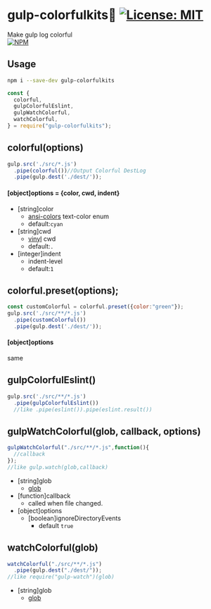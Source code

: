 # gulp-colorfulkits:lollipop: [![License: MIT](https://img.shields.io/badge/License-MIT-yellow.svg)](https://opensource.org/licenses/MIT)  
Make gulp log colorful  
[![NPM](https://nodei.co/npm/gulp-colorfulkits.png)](https://nodei.co/npm/gulp-colorfulkits/)  

## Usage
```sh
npm i --save-dev gulp-colorfulkits
```
```javascript
const {
  colorful,
  gulpColorfulEslint,
  gulpWatchColorful,
  watchColorful,
} = require("gulp-colorfulkits");
```

## colorful(options)
```javascript
gulp.src('./src/*.js')
  .pipe(colorful())//Output Colorful DestLog
  .pipe(gulp.dest('./dest/'));
```
#### [object]options = {color, cwd, indent}
- [string]color
  - [ansi-colors](https://github.com/doowb/ansi-colors) text-color enum
  - default:`cyan`
- [string]cwd
  - [vinyl](https://github.com/gulpjs/vinyl) cwd
  - default:`.`
- [integer]indent
  - indent-level
  - default:`1`

## colorful.preset(options);
```javascript
const customColorful = colorful.preset({color:"green"});
gulp.src('./src/**/*.js')
  .pipe(customColorful())
  .pipe(gulp.dest('./dest/'));
```
#### [object]options
same

## gulpColorfulEslint()
```javascript
gulp.src('./src/**/*.js')
  .pipe(gulpColorfulEslint())
  //like .pipe(eslint()).pipe(eslint.result())
```

## gulpWatchColorful(glob, callback, options)
```javascript
gulpWatchColorful("./src/**/*.js",function(){
  //callback
});
//like gulp.watch(glob,callback)
```
- [string]glob
  - [glob]([https://github.com/isaacs/node-glob)
- [function]callback
  - called when file changed.
- [object]options
  - [boolean]ignoreDirectoryEvents
    - default `true`


## watchColorful(glob)
```javascript
watchColorful("./src/**/*.js")
  .pipe(gulp.dest("./dest/"));
//like require("gulp-watch")(glob)
```
- [string]glob
  - [glob]([https://github.com/isaacs/node-glob)

